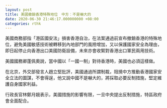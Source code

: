 ```yaml
---
layout: post
title: 美國撤銷香港特殊地位　中方︰不是嚇大的
date: 2020-06-30 21:46:17.000000000 +08:00
categories: rthk
---
```


美國商務部指「港區國安法」損害香港自治，在法案通過前宣布撤銷香港的特殊地位，避免美國敏感技術被轉移到內地部門的風險增加，又以保護國家安全為理由，即日起停止向香港出口美國防衛設備，未來亦會收緊對香港出口軍民兩用技術。

美國國務卿蓬佩奧說，當中國以「一國一制」對待香港時，美國也必須這樣做。

在北京，外交部發言人趙立堅批評，美國通過所謂制裁，阻撓中方推動香港國家安全立法的圖謀，不會得逞，他又說中國不是嚇大的，將採取必要反制措施，堅定維護自身國家利益。

行政長官林鄭月娥表示，美國措施的影響有限，一旦中央提出反制措施，特區政府會全面配合。
